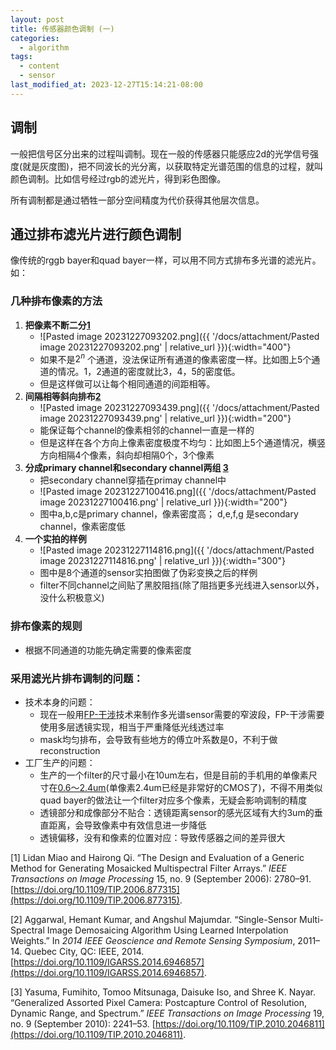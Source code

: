 ```yaml
---
layout: post
title: 传感器颜色调制 (一)
categories:
  - algorithm
tags:
  - content
  - sensor
last_modified_at: 2023-12-27T15:14:21-08:00
---
```

## 调制

一般把信号区分出来的过程叫调制。现在一般的传感器只能感应2d的光学信号强度(就是灰度图)，把不同波长的光分离，以获取特定光谱范围的信息的过程，就叫颜色调制。比如信号经过rgb的滤光片，得到彩色图像。

所有调制都是通过牺牲一部分空间精度为代价获得其他层次信息。

## 通过排布滤光片进行颜色调制

像传统的rggb bayer和quad bayer一样，可以用不同方式排布多光谱的滤光片。如：
### 几种排布像素的方法

1. **把像素不断二分[1](#ref)** 
	- ![Pasted image 20231227093202.png]({{ '/docs/attachment/Pasted image 20231227093202.png' | relative_url }}){:width="400"}  
	- 如果不是$2^n$ 个通道，没法保证所有通道的像素密度一样。比如图上5个通道的情况。1，2通道的密度就比3，4，5的密度低。
	- 但是这样做可以让每个相同通道的间距相等。
2. **间隔相等斜向排布[2](#ref)**  
	- ![Pasted image 20231227093439.png]({{ '/docs/attachment/Pasted image 20231227093439.png' | relative_url }}){:width="200"} 
	- 能保证每个channel的像素相邻的channel一直是一样的
	- 但是这样在各个方向上像素密度极度不均匀：比如图上5个通道情况，横竖方向相隔4个像素，斜向却相隔0个，3个像素
3. **分成primary channel和secondary channel两组 [3](#ref)**
	- 把secondary channel穿插在primay channel中
	-  ![Pasted image 20231227100416.png]({{ '/docs/attachment/Pasted image 20231227100416.png' | relative_url }}){:width="200"}
	- 图中a,b,c是primary channel，像素密度高； d,e,f,g 是secondary channel，像素密度低
4.  **一个实拍的样例**
	- ![Pasted image 20231227114816.png]({{ '/docs/attachment/Pasted image 20231227114816.png' | relative_url }}){:width="300"} 
	- 图中是8个通道的sensor实拍图做了伪彩变换之后的样例
	- filter不同channel之间贴了黑胶阻挡(除了阻挡更多光线进入sensor以外，没什么积极意义)

### 排布像素的规则

- 根据不同通道的功能先确定需要的像素密度

### 采用滤光片排布调制的问题：

- 技术本身的问题：
	- 现在一般用[FP-干涉][FP-干涉]技术来制作多光谱sensor需要的窄波段，FP-干涉需要使用多层透镜实现，相当于严重降低光线透过率
	- mask均匀排布，会导致有些地方的傅立叶系数是0，不利于做reconstruction
- 工厂生产的问题：
	- 生产的一个filter的尺寸最小在10um左右，但是目前的手机用的单像素尺寸在[0.6～2.4um][像素尺寸](单像素2.4um已经是非常好的CMOS了)，不得不用类似quad bayer的做法让一个filter对应多个像素，无疑会影响调制的精度
	- 透镜部分和成像部分不贴合：透镜距离sensor的感光区域有大约3um的垂直距离，会导致像素中有效信息进一步降低
	- 透镜偏移，没有和像素的位置对应：导致传感器之间的差异很大




[像素尺寸]: https://www.igao7.com/news/202204/Xo2jTjWP67ayPtIA.html
[FP-干涉]: https://en.wikipedia.org/wiki/Fabry–Pérot_interferometer

<span id="ref"></span>
[1]  Lidan Miao and Hairong Qi. “The Design and Evaluation of a Generic Method for Generating Mosaicked Multispectral Filter Arrays.” _IEEE Transactions on Image Processing_ 15, no. 9 (September 2006): 2780–91. [https://doi.org/10.1109/TIP.2006.877315](https://doi.org/10.1109/TIP.2006.877315).

[2] Aggarwal, Hemant Kumar, and Angshul Majumdar. “Single-Sensor Multi-Spectral Image Demosaicing Algorithm Using Learned Interpolation Weights.” In _2014 IEEE Geoscience and Remote Sensing Symposium_, 2011–14. Quebec City, QC: IEEE, 2014. [https://doi.org/10.1109/IGARSS.2014.6946857](https://doi.org/10.1109/IGARSS.2014.6946857).

[3] Yasuma, Fumihito, Tomoo Mitsunaga, Daisuke Iso, and Shree K. Nayar. “Generalized Assorted Pixel Camera: Postcapture Control of Resolution, Dynamic Range, and Spectrum.” _IEEE Transactions on Image Processing_ 19, no. 9 (September 2010): 2241–53. [https://doi.org/10.1109/TIP.2010.2046811](https://doi.org/10.1109/TIP.2010.2046811).


